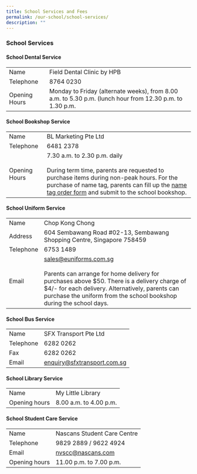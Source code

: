 ```yaml
---
title: School Services and Fees
permalink: /our-school/school-services/
description: ""
---
```

### School Services

#### School Dental Service
|  |  |
| -------- | -------- |
| Name | Field Dental Clinic by HPB |
| Telephone | 8764 0230 |
| Opening Hours | Monday to Friday (alternate weeks), from 8.00 a.m. to 5.30 p.m. (lunch hour from 12.30 p.m. to 1.30 p.m. |

#### School Bookshop Service
|  |  |  
| -------- | -------- |
| Name | BL Marketing Pte Ltd | 
|Telephone | 6481 2378|
| Opening Hours | 7.30 a.m. to 2.30 p.m. daily<br><br>During term time, parents are requested to purchase items during non-peak hours. For the purchase of name tag, parents can fill up the [name tag order form](/files/nametag%20order.pdf) and submit to the school bookshop.|

#### School Uniform Service
|  |  | 
| -------- | -------- |
| Name | Chop Kong Chong | 
| Address | 604 Sembawang Road #02-13, Sembawang Shopping Centre, Singapore 758459|
| Telephone | 6753 1489 |
| Email | sales@euniforms.com.sg <br><br>Parents can arrange for home delivery for purchases above $50. There is a delivery charge of $4/- for each delivery. Alternatively, parents can purchase the uniform from the school bookshop  during the school days.|

#### School Bus Service
|  |  | 
| -------- | -------- |
| Name | SFX Transport Pte Ltd |
| Telephone | 6282 0262 |
| Fax | 6282 0262 |
| Email | enquiry@sfxtransport.com.sg|

#### School Library Service
|  |  |
| -------- | -------- | 
| Name | My Little Library |
| Opening hours | 8.00 a.m. to 4.00 p.m. |

#### School Student Care Service
|  |  | 
| -------- | -------- |
| Name | Nascans Student Care Centre |
| Telephone | 9829 2889 / 9622 4924 |
| Email | nvscc@nascans.com
|Opening hours | 11.00 p.m. to 7.00 p.m. |